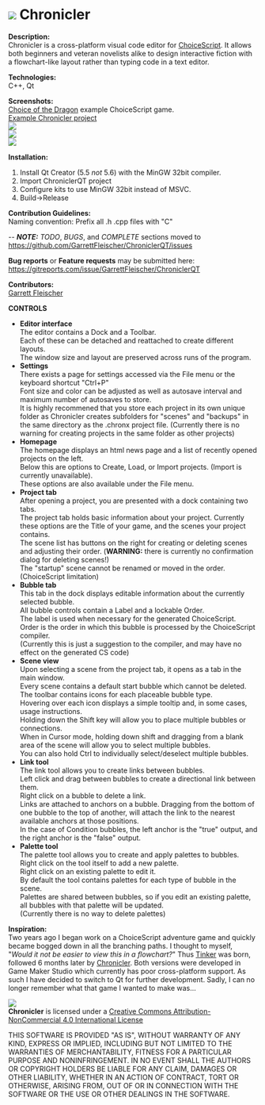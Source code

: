 # ![](https://forum.choiceofgames.com/uploads/choiceofgames/270/107efc2878dfc5fc.png) Chronicler  
**Description:**  
Chronicler is a cross-platform visual code editor for [ChoiceScript](https://www.choiceofgames.com/make-your-own-games/choicescript-intro/). It allows both beginners and veteran novelists alike to design interactive fiction with a flowchart-like layout rather than typing code in a text editor.

**Technologies:**  
C++, Qt

**Screenshots:**  
[Choice of the Dragon](https://www.choiceofgames.com/dragon/) example ChoiceScript game.  
[Example Chronicler project](https://www.dropbox.com/s/wcel02voz0i6ugt/Dragon.chronx?dl=1)  
![](https://www.dropbox.com/s/78gwnx2c27oa5bv/Chronicler2_052616_1.png?dl=1)  
![](https://www.dropbox.com/s/02mpwb34y8mm8dp/Chronicler2_052616_2.png?dl=1)  
![](https://www.dropbox.com/s/hnsunjcawrp6s0x/Chronicler2_052616_3.png?dl=1)  

**Installation:**  
1. Install Qt Creator (5.5 *not* 5.6) with the MinGW 32bit compiler.  
2. Import ChroniclerQT project  
3. Configure kits to use MinGW 32bit instead of MSVC.  
4. Build->Release  

**Contribution Guidelines:**  
Naming convention: Prefix all .h .cpp files with "C"

-- ***NOTE:*** *TODO*, *BUGS*, and *COMPLETE* sections moved to https://github.com/GarrettFleischer/ChroniclerQT/issues

**Bug reports** or **Feature requests** may be submitted here: https://gitreports.com/issue/GarrettFleischer/ChroniclerQT

**Contributors:**  
[Garrett Fleischer](https://www.linkedin.com/in/garrett-fleischer-57a230b7)


**CONTROLS**  
* **Editor interface**  
	The editor contains a Dock and a Toolbar.  
	Each of these can be detached and reattached to create different layouts.  
	The window size and layout are preserved across runs of the program.  
* **Settings**  
	There exists a page for settings accessed via the File menu or the keyboard shortcut "Ctrl+P"  
	Font size and color can be adjusted as well as autosave interval and maximum number of autosaves to store.  
	It is highly recommened that you store each project in its own unique folder as Chronicler creates subfolders for "scenes" and "backups" in the same directory as the .chronx project file. (Currently there is no warning for creating projects in the same folder as other projects)
* **Homepage**  
	The homepage displays an html news page and a list of recently opened projects on the left.  
	Below this are options to Create, Load, or Import projects. (Import is currently unavailable).  
	These options are also available under the File menu.  
* **Project tab**  
	After opening a project, you are presented with a dock containing two tabs.  
	The project tab holds basic information about your project. Currently these options are the Title of your game, and the scenes your project contains.  
	The scene list has buttons on the right for creating or deleting scenes and adjusting their order. (**WARNING:** there is currently no confirmation dialog for deleting scenes!)  
	The "startup" scene cannot be renamed or moved in the order. (ChoiceScript limitation)  
* **Bubble tab**  
	This tab in the dock displays editable information about the currently selected bubble.  
	All bubble controls contain a Label and a lockable Order.  
	The label is used when necessary for the generated ChoiceScript.  
	Order is the order in which this bubble is processed by the ChoiceScript compiler.  
	(Currently this is just a suggestion to the compiler, and may have no effect on the generated CS code)  
* **Scene view**  
	Upon selecting a scene from the project tab, it opens as a tab in the main window.  
	Every scene contains a default start bubble which cannot be deleted.  
	The toolbar contains icons for each placeable bubble type.  
	Hovering over each icon displays a simple tooltip and, in some cases, usage instructions.  
	Holding down the Shift key will allow you to place multiple bubbles or connections.  
	When in Cursor mode, holding down shift and dragging from a blank area of the scene will allow you to select multiple bubbles.  
	You can also hold Ctrl to individually select/deselect multiple bubbles.  
* **Link tool**  
	The link tool allows you to create links between bubbles.  
	Left click and drag between bubbles to create a directional link between them.  
	Right click on a bubble to delete a link.  
	Links are attached to anchors on a bubble. Dragging from the bottom of one bubble to the top of another, will attach the link to the nearest available anchors at those positions.  
	In the case of Condition bubbles, the left anchor is the "true" output, and the right anchor is the "false" output.  
* **Palette tool**  
	The palette tool allows you to create and apply palettes to bubbles.  
	Right click on the tool itself to add a new palette.  
	Right click on an existing palette to edit it.  
	By default the tool contains palettes for each type of bubble in the scene.  
	Palettes are shared between bubbles, so if you edit an existing palette, all bubbles with that palette will be updated.  
	(Currently there is no way to delete palettes)  


**Inspiration:**  
Two years ago I began work on a ChoiceScript adventure game and quickly became bogged down in all the branching paths. I thought to myself, "_Would it not be easier to view this in a flowchart?_" Thus [Tinker](https://forum.choiceofgames.com/t/tool-tinker-visual-code-editor/6207) was born, followed 6 months later by [Chronicler](https://forum.choiceofgames.com/t/tool-chronicler-choicescript-visual-code-editor/6811). Both versions were developed in Game Maker Studio which currently has poor cross-platform support. As such I have decided to switch to Qt for further development.
Sadly, I can no longer remember what that game I wanted to make was...

![](https://licensebuttons.net/l/by-nc/4.0/88x31.png)  
**Chronicler** is licensed under a [Creative Commons Attribution-NonCommercial 4.0 International License](http://creativecommons.org/licenses/by-nc/4.0/)

THIS SOFTWARE IS PROVIDED "AS IS", WITHOUT WARRANTY OF ANY KIND, EXPRESS OR IMPLIED, INCLUDING BUT NOT LIMITED TO THE WARRANTIES OF MERCHANTABILITY, FITNESS FOR A PARTICULAR PURPOSE AND NONINFRINGEMENT. IN NO EVENT SHALL THE AUTHORS OR COPYRIGHT HOLDERS BE LIABLE FOR ANY CLAIM, DAMAGES OR OTHER LIABILITY, WHETHER IN AN ACTION OF CONTRACT, TORT OR OTHERWISE, ARISING FROM, OUT OF OR IN CONNECTION WITH THE SOFTWARE OR THE USE OR OTHER DEALINGS IN THE SOFTWARE.
